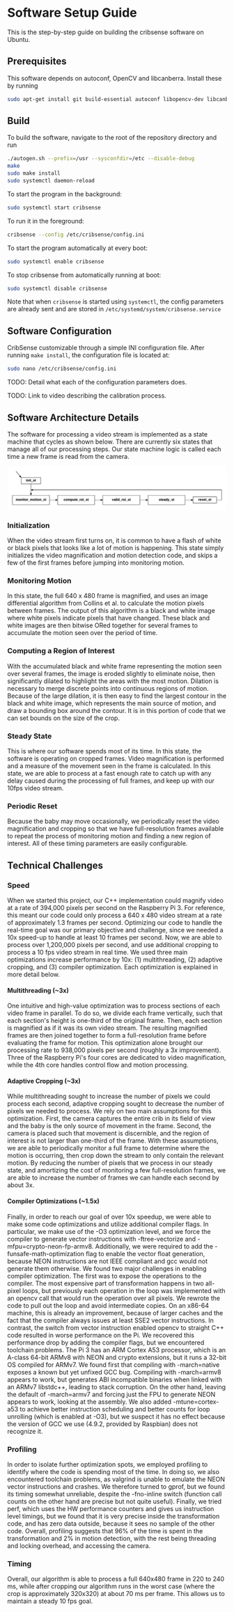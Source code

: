 # Software Setup Guide

This is the step-by-step guide on building the cribsense software on Ubuntu.

## Prerequisites

This software depends on autoconf, OpenCV and libcanberra. Install these by running

```sh
sudo apt-get install git build-essential autoconf libopencv-dev libcanberra-dev
```

## Build

To build the software, navigate to the root of the repository directory and run

```sh
./autogen.sh --prefix=/usr --sysconfdir=/etc --disable-debug
make
sudo make install
sudo systemctl daemon-reload
```

To start the program in the background:

```sh
sudo systemctl start cribsense
```

To run it in the foreground:

```sh
cribsense --config /etc/cribsense/config.ini
```

To start the program automatically at every boot:

```sh
sudo systemctl enable cribsense
```

To stop cribsense from automatically running at boot:

```sh
sudo systemctl disable cribsense
```

Note that when `cribsense` is started using `systemctl`, the config parameters are already sent and are stored in `/etc/systemd/system/cribsense.service`

## Software Configuration

CribSense customizable through a simple INI configuration file. After running `make install`, the configuration file is located at:

```sh
sudo nano /etc/cribsense/config.ini
```

TODO: Detail what each of the configuration parameters does.

TODO: Link to video describing the calibration process.

## Software Architecture Details

The software for processing a video stream is implemented as a state machine that cycles as shown below. There are currently six states that manage all of our processing steps. Our state machine logic is called each time a new frame is read from the camera.

![fsm](../img/sw-fsm.png)

### Initialization

When the video stream first turns on, it is common to have a flash of white or black pixels that looks like a lot of motion is happening. This state simply initializes the video magnification and motion detection code, and skips a few of the first frames before jumping into monitoring motion.

### Monitoring Motion

In this state, the full 640 x 480 frame is magnified, and uses an image differential algorithm from Collins et al. to calculate the motion pixels between frames. The output of this algorithm is a black and white image where white pixels indicate pixels that have changed. These black and white images are then bitwise ORed together for several frames to accumulate the motion seen over the period of time.

### Computing a Region of Interest

With the accumulated black and white frame representing the motion seen over several frames, the image is eroded slightly to eliminate noise, then significantly dilated to highlight the areas with the most motion. Dilation is necessary to merge discrete points into continuous regions of motion. Because of the large dilation, it is then easy to find the largest contour in the black and white image, which represents the main source of motion, and draw a bounding box around the contour. It is in this portion of code that we can set bounds on the size of the crop.

### Steady State

This is where our software spends most of its time. In this state, the software is operating on cropped frames. Video magnification is performed and a measure of the movement seen in the frame is calculated. In this state, we are able to process at a fast enough rate to catch up with any delay caused during the processing of full frames, and keep up with our 10fps video stream.

### Periodic Reset

Because the baby may move occasionally, we periodically reset the video magnification and cropping so that we have full-resolution frames available to repeat the process of monitoring motion and finding a new region of interest. All of these timing parameters are easily configurable.

## Technical Challenges

### Speed

When we started this project, our C++ implementation could magnify video at a rate of 394,000 pixels per second on the Raspberry Pi 3. For reference, this meant our code could only process a 640 x 480 video stream at a rate of approximately 1.3 frames per second.  Optimizing our code to handle the real-time goal was our primary objective and challenge, since we needed a 10x speed-up to handle at least 10 frames per second. Now, we are able to process over 1,200,000 pixels per second, and use additional cropping to process a 10 fps video stream in real time.
We used three main optimizations increase performance by 10x: (1) multithreading, (2) adaptive cropping, and (3) compiler optimization. Each optimization is explained in more detail below.

#### Multithreading (~3x)

One intuitive and high-value optimization was to process sections of each video frame in parallel. To do so, we divide each frame vertically, such that each section's height is one-third of the original frame. Then, each section is magnified as if it was its own video stream. The resulting magnified frames are then joined together to form a full-resolution frame before evaluating the frame for motion. This optimization alone brought our processing rate to 938,000 pixels per second (roughly a 3x improvement). Three of the Raspberry Pi's four cores are dedicated to video magnification, while the 4th core handles control flow and motion processing.

#### Adaptive Cropping (~3x)

While multithreading sought to increase the number of pixels we could process each second, adaptive cropping sought to decrease the number of pixels we needed to process. We rely on two main assumptions for this optimization. First, the camera captures the entire crib in its field of view and the baby is the only source of movement in the frame.  Second, the camera is placed such that movement is discernible, and the region of interest is not larger than one-third of the frame. With these assumptions, we are able to periodically monitor a full frame to determine where the motion is occurring, then crop down the stream to only contain the relevant motion. By reducing the number of pixels that we process in our steady state, and amortizing the cost of monitoring a few full-resolution frames, we are able to increase the number of frames we can handle each second by about 3x.

#### Compiler Optimizations (~1.5x)

Finally, in order to reach our goal of over 10x speedup, we were able to make some code optimizations and utilize additional compiler flags. In particular, we make use of the -O3 optimization level, and we force the compiler to generate vector instructions with -ftree-vectorize and -mfpu=crypto-neon-fp-armv8. Additionally, we were required to add the -funsafe-math-optimization flag to enable the vector float generation, because NEON instructions are not IEEE compliant and gcc would not generate them otherwise.
We found two major challenges in enabling compiler optimization. The first was to expose the operations to the compiler. The most expensive part of transformation happens in two all-pixel loops, but previously each operation in the loop was implemented with an opencv call that would run the operation over all pixels. We rewrote the code to pull out the loop and avoid intermediate copies. On an x86-64 machine, this is already an improvement, because of larger caches and the fact that the compiler always issues at least SSE2 vector instructions. In contrast, the switch from vector instruction enabled opencv to straight C++ code resulted in worse performance on the Pi.
We recovered this performance drop by adding the compiler flags, but we encountered toolchain problems. The Pi 3 has an ARM Cortex A53 processor, which is an A-class 64-bit ARMv8 with NEON and crypto extensions, but it runs a 32-bit OS compiled for ARMv7. We found first that compiling with -march=native exposes a known but yet unfixed GCC bug. Compiling with -march=armv8 appears to work, but generates ABI incompatible binaries when linked with an ARMv7 libstdc++, leading to stack corruption. On the other hand, leaving the default of -march=armv7 and forcing just the FPU to generate NEON appears to work, looking at the assembly. We also added -mtune=cortex-a53 to achieve better instruction scheduling and better counts for loop unrolling (which is enabled at -O3), but we suspect it has no effect because the version of GCC we use (4.9.2, provided by Raspbian) does not recognize it.

### Profiling

In order to isolate further optimization spots, we employed profiling to identify where the code is spending most of the time.
In doing so, we also encountered toolchain problems, as valgrind is unable to emulate the NEON vector instructions and crashes. We therefore turned to gprof, but we found its timing somewhat unreliable, despite the -fno-inline switch (function call counts on the other hand are precise but not quite useful). Finally, we tried perf, which uses the HW performance counters and gives us instruction level timings, but we found that it is very precise inside the transformation code, and has zero data outside, because it sees no sample of the other code. Overall, profiling suggests that 96% of the time is spent in the transformation and 2% in motion detection, with the rest being threading and locking overhead, and accessing the camera.

### Timing

Overall, our algorithm is able to process a full 640x480 frame in 220 to 240 ms, while after cropping our algorithm runs in the worst case (where the crop is approximately 320x320) at about 70 ms per frame. This allows us to maintain a steady 10 fps goal.
